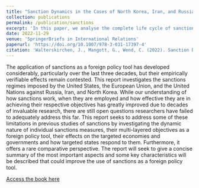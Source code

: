 ```yaml
---
title: "Sanction Dynamics in the Cases of North Korea, Iran, and Russia"
collection: publications
permalink: /publication/sanctions
excerpt: 'In this paper, we analyse the complete life cycle of sanctions in three case studies.'
date: 2022-11-29
venue: 'SpringerBriefs in International Relations'
paperurl: 'https://doi.org/10.1007/978-3-031-17397-4'
citation: 'Walterskirchen, J., Mangott, G., Wend, C. (2022). Sanction Dynamics in the Cases of North Korea, Iran, and Russia: Objectives, Measures and Effects. SpringerBriefs in International Relations. doi:10.1007/978-3-031-17397-4'
---
```

The application of sanctions as a foreign policy tool has developed considerably, particularly over the last three decades, but their empirically verifiable effects remain contested. This report investigates the sanctions regimes imposed by the United States, the European Union, and the United Nations against Russia, Iran, and North Korea. While our understanding of how sanctions work, when they are employed and how effective they are in achieving their respective objectives has greatly improved due to decades of invaluable research, there are still open questions researchers have failed to adequately address this far. This report seeks to address some of these limitations in previous studies of sanctions by investigating the dynamic nature of individual sanctions measures, their multi-layered objectives as a foreign policy tool, their effects on the targeted economies and governments and how targeted states respond to them. Furthermore, it offers a rare comparative perspective. The report will seek to give a concise summary of the most important aspects and some key characteristics will be described that could improve the use of sanctions as a foreign policy tool.

[Access the book here](https://link.springer.com/chapter/10.1007/978-3-031-17397-4_1)
